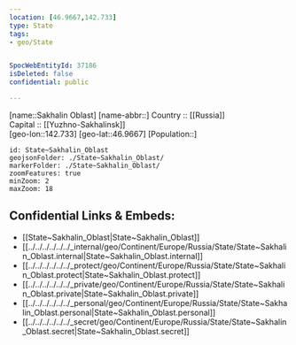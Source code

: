 ```yaml
---
location: [46.9667,142.733] 
type: State
tags:
- geo/State


SpocWebEntityId: 37186
isDeleted: false
confidential: public

---
```

[name::Sakhalin Oblast] 
[name-abbr::] 
Country :: [[Russia]]  
Capital :: [[Yuzhno-Sakhalinsk]]  
[geo-lon::142.733] 
[geo-lat::46.9667] 
[Population::] 



```leaflet
id: State~Sakhalin_Oblast
geojsonFolder: ./State~Sakhalin_Oblast/
markerFolder: ./State~Sakhalin_Oblast/
zoomFeatures: true 
minZoom: 2 
maxZoom: 18
```


## Confidential Links & Embeds: 
- [[State~Sakhalin_Oblast|State~Sakhalin_Oblast]]  
- [[../../../../../../_internal/geo/Continent/Europe/Russia/State/State~Sakhalin_Oblast.internal|State~Sakhalin_Oblast.internal]] 
- [[../../../../../../_protect/geo/Continent/Europe/Russia/State/State~Sakhalin_Oblast.protect|State~Sakhalin_Oblast.protect]] 
- [[../../../../../../_private/geo/Continent/Europe/Russia/State/State~Sakhalin_Oblast.private|State~Sakhalin_Oblast.private]] 
- [[../../../../../../_personal/geo/Continent/Europe/Russia/State/State~Sakhalin_Oblast.personal|State~Sakhalin_Oblast.personal]] 
- [[../../../../../../_secret/geo/Continent/Europe/Russia/State/State~Sakhalin_Oblast.secret|State~Sakhalin_Oblast.secret]] 
